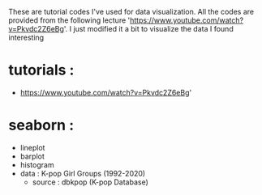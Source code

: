 These are tutorial codes I've used for data visualization. All the codes are provided from the following lecture 'https://www.youtube.com/watch?v=Pkvdc2Z6eBg'. I just modified it a bit to visualize the data I found interesting 

# tutorials :
- https://www.youtube.com/watch?v=Pkvdc2Z6eBg'

# seaborn  : 
- lineplot
- barplot
- histogram 
- data : K-pop Girl Groups (1992-2020)
	- source :  dbkpop (K-pop Database)
